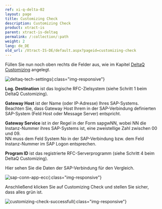 ```yaml
---
ref: xi-q-delta-02
layout: page
title: Customizing Check
description: Customizing Check
product: xtract-is
parent: xtract-is-deltaq
permalink: /:collection/:path
weight: 2
lang: de_DE
old_url: /Xtract-IS-DE/default.aspx?pageid=customizing-check
---
```


Füllen Sie nun noch oben rechts die Felder aus, wie im Kapitel [DeltaQ Customizing]() angelegt. 

![deltaq-tech-settings](/img/content/deltaq-tech-settings.png){:class="img-responsive"}

**Log. Destination** ist das logische RFC-Zielsystem (siehe Schritt 1 beim DeltaQ Customizing).

**Gateway Host** ist der Name (oder IP-Adresse) Ihres SAP-Systems. <br>
Beachten Sie, dass Gateway Host Ihrem in der SAP-Verbindung definierten SAP-System (Feld Host oder Message Server) entspricht. 

**Gateway Service** ist in der Regel in der Form sapgwNN, wobei NN die Instanz-Nummer ihres SAP-Systems ist, eine zweistellige Zahl zwischen 00 und 09. <br>
NN muss dem Feld System No in der SAP-Verbindung bzw. dem Feld Instanz-Nummer im SAP Logon entsprechen. 

**Program ID** ist das registrierte RFC-Serverprogramm (siehe Schritt 4 beim DeltaQ Customizing).

Hier sehen Sie die Daten der SAP-Verbindung für den Vergleich.

![sap-conn-app-ecc](/img/content/sap-conn-app-ecc.png){:class="img-responsive"}

Anschließend klicken Sie auf Customizing Check und stellen Sie sicher, dass alles grün ist. 

![customizing-check-successfull](/img/content/customizing-check-successfull.png){:class="img-responsive"}